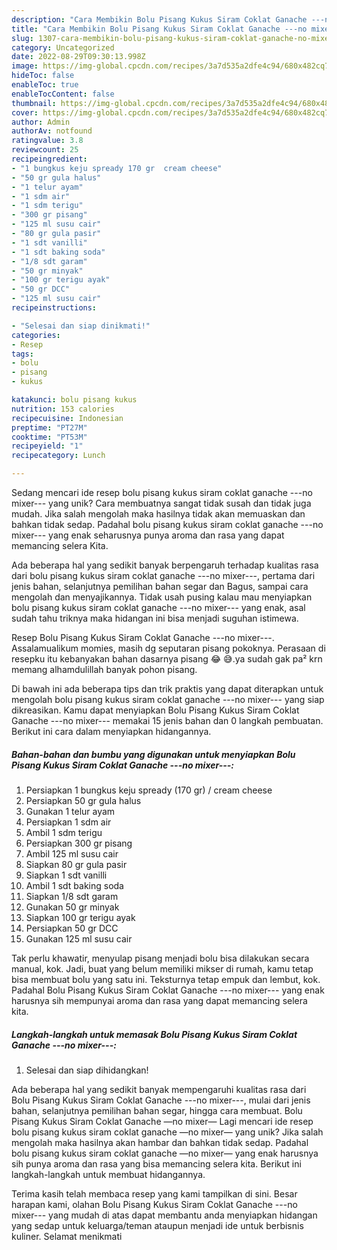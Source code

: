 ```yaml
---
description: "Cara Membikin Bolu Pisang Kukus Siram Coklat Ganache ---no mixer--- yang Enak"
title: "Cara Membikin Bolu Pisang Kukus Siram Coklat Ganache ---no mixer--- yang Enak"
slug: 1307-cara-membikin-bolu-pisang-kukus-siram-coklat-ganache-no-mixer-yang-enak
category: Uncategorized
date: 2022-08-29T09:30:13.998Z
image: https://img-global.cpcdn.com/recipes/3a7d535a2dfe4c94/680x482cq70/bolu-pisang-kukus-siram-coklat-ganache-no-mixer-foto-resep-utama.jpg
hideToc: false
enableToc: true
enableTocContent: false
thumbnail: https://img-global.cpcdn.com/recipes/3a7d535a2dfe4c94/680x482cq70/bolu-pisang-kukus-siram-coklat-ganache-no-mixer-foto-resep-utama.jpg
cover: https://img-global.cpcdn.com/recipes/3a7d535a2dfe4c94/680x482cq70/bolu-pisang-kukus-siram-coklat-ganache-no-mixer-foto-resep-utama.jpg
author: Admin
authorAv: notfound
ratingvalue: 3.8
reviewcount: 25
recipeingredient:
- "1 bungkus keju spready 170 gr  cream cheese"
- "50 gr gula halus"
- "1 telur ayam"
- "1 sdm air"
- "1 sdm terigu"
- "300 gr pisang"
- "125 ml susu cair"
- "80 gr gula pasir"
- "1 sdt vanilli"
- "1 sdt baking soda"
- "1/8 sdt garam"
- "50 gr minyak"
- "100 gr terigu ayak"
- "50 gr DCC"
- "125 ml susu cair"
recipeinstructions:

- "Selesai dan siap dinikmati!"
categories:
- Resep
tags:
- bolu
- pisang
- kukus

katakunci: bolu pisang kukus 
nutrition: 153 calories
recipecuisine: Indonesian
preptime: "PT27M"
cooktime: "PT53M"
recipeyield: "1"
recipecategory: Lunch

---
```





Sedang mencari ide resep bolu pisang kukus siram coklat ganache ---no mixer--- yang unik? Cara membuatnya sangat tidak susah dan tidak juga mudah. Jika salah mengolah maka hasilnya tidak akan memuaskan dan bahkan tidak sedap. Padahal bolu pisang kukus siram coklat ganache ---no mixer--- yang enak seharusnya punya aroma dan rasa yang dapat memancing selera Kita.





Ada beberapa hal yang sedikit banyak berpengaruh terhadap kualitas rasa dari bolu pisang kukus siram coklat ganache ---no mixer---, pertama dari jenis bahan, selanjutnya pemilihan bahan segar dan Bagus, sampai cara mengolah dan menyajikannya. Tidak usah pusing kalau mau menyiapkan bolu pisang kukus siram coklat ganache ---no mixer--- yang enak,      asal sudah tahu triknya maka hidangan ini bisa menjadi suguhan istimewa.














Resep Bolu Pisang Kukus Siram Coklat Ganache ---no mixer---. Assalamualikum momies, masih dg seputaran pisang pokoknya. Perasaan di resepku itu kebanyakan bahan dasarnya pisang 😂 😅.ya sudah gak pa² krn memang alhamdulillah banyak pohon pisang.






Di bawah ini ada beberapa tips dan trik praktis yang dapat diterapkan untuk mengolah bolu pisang kukus siram coklat ganache ---no mixer--- yang siap dikreasikan. Kamu dapat menyiapkan Bolu Pisang Kukus Siram Coklat Ganache ---no mixer--- memakai 15 jenis bahan dan 0 langkah pembuatan. Berikut ini cara dalam menyiapkan hidangannya.

<!--inarticleads1-->

##### Bahan-bahan dan bumbu yang digunakan untuk menyiapkan Bolu Pisang Kukus Siram Coklat Ganache ---no mixer---:

1. Persiapkan 1 bungkus keju spready (170 gr) / cream cheese
1. Persiapkan 50 gr gula halus
1. Gunakan 1 telur ayam
1. Persiapkan 1 sdm air
1. Ambil 1 sdm terigu
1. Persiapkan 300 gr pisang
1. Ambil 125 ml susu cair
1. Siapkan 80 gr gula pasir
1. Siapkan 1 sdt vanilli
1. Ambil 1 sdt baking soda
1. Siapkan 1/8 sdt garam
1. Gunakan 50 gr minyak
1. Siapkan 100 gr terigu ayak
1. Persiapkan 50 gr DCC
1. Gunakan 125 ml susu cair


Tak perlu khawatir, menyulap pisang menjadi bolu bisa dilakukan secara manual, kok. Jadi, buat yang belum memiliki mikser di rumah, kamu tetap bisa membuat bolu yang satu ini. Teksturnya tetap empuk dan lembut, kok. Padahal Bolu Pisang Kukus Siram Coklat Ganache ---no mixer--- yang enak harusnya sih mempunyai aroma dan rasa yang dapat memancing selera kita. 

<!--inarticleads2-->

##### Langkah-langkah untuk memasak Bolu Pisang Kukus Siram Coklat Ganache ---no mixer---:


1. Selesai dan siap dihidangkan!

Ada beberapa hal yang sedikit banyak mempengaruhi kualitas rasa dari Bolu Pisang Kukus Siram Coklat Ganache ---no mixer---, mulai dari jenis bahan, selanjutnya pemilihan bahan segar, hingga cara membuat. Bolu Pisang Kukus Siram Coklat Ganache —no mixer— Lagi mencari ide resep bolu pisang kukus siram coklat ganache —no mixer— yang unik? Jika salah mengolah maka hasilnya akan hambar dan bahkan tidak sedap. Padahal bolu pisang kukus siram coklat ganache —no mixer— yang enak harusnya sih punya aroma dan rasa yang bisa memancing selera kita. Berikut ini langkah-langkah untuk membuat hidangannya. 

Terima kasih telah membaca resep yang kami tampilkan di sini. Besar harapan kami, olahan Bolu Pisang Kukus Siram Coklat Ganache ---no mixer--- yang mudah di atas dapat membantu anda menyiapkan hidangan yang sedap untuk keluarga/teman ataupun menjadi ide untuk berbisnis kuliner. Selamat menikmati

